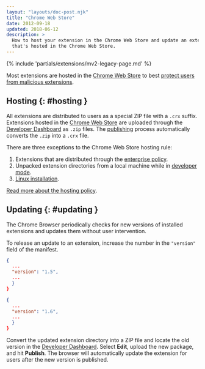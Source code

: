 ```yaml
---
layout: "layouts/doc-post.njk"
title: "Chrome Web Store"
date: 2012-09-18
updated: 2018-06-12
description: >
  How to host your extension in the Chrome Web Store and update an extension
  that's hosted in the Chrome Web Store.
---
```


{% include 'partials/extensions/mv2-legacy-page.md' %}

Most extensions are hosted in the [Chrome Web Store][1] to best [protect users from malicious
extensions][2].

## Hosting {: #hosting }

All extensions are distributed to users as a special ZIP file with a `.crx` suffix. Extensions
hosted in the [Chrome Web Store][3] are uploaded through the [Developer Dashboard][4] as `.zip`
files. The [publishing][5] process automatically converts the `.zip` into a `.crx` file.

There are three exceptions to the Chrome Web Store hosting rule:

1.  Extensions that are distributed through the [enterprise policy][6].
2.  Unpacked extension directories from a local machine while in [developer mode][7].
3.  [Linux installation][8].

[Read more about the hosting policy][9].

## Updating {: #updating }

The Chrome Browser periodically checks for new versions of installed extensions and updates them
without user intervention.

To release an update to an extension, increase the number in the `"version"` field of the manifest.

```json
{
  ...
  "version": "1.5",
  ...
  }
}
```

```json
{
  ...
  "version": "1.6",
  ...
  }
}
```

Convert the updated extension directory into a ZIP file and locate the old version in the [Developer
Dashboard][10]. Select **Edit**, upload the new package, and hit **Publish**. The browser will
automatically update the extension for users after the new version is published.

[1]: https://chrome.google.com/webstore/category/extensions
[2]: http://blog.chromium.org/2015/05/continuing-to-protect-chrome-users-from.html
[3]: /webstore
[4]: https://chrome.google.com/webstore/developer/dashboard
[5]: /webstore/publish
[6]: https://support.google.com/chrome/a/answer/7666985
[7]: /docs/extensions/mv2/getstarted#unpacked
[8]: /linux_hosting
[9]: /hosting_changes
[10]: https://chrome.google.com/webstore/developer/dashboard
